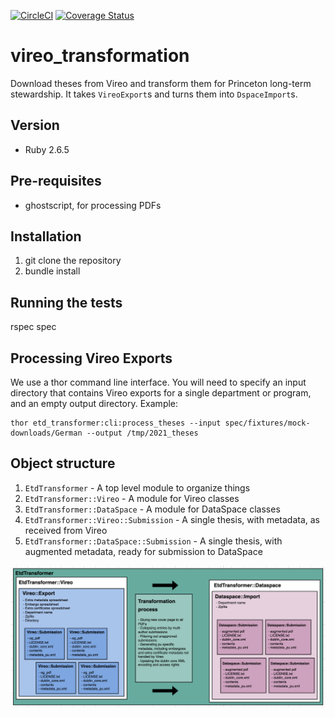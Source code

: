 [![CircleCI](https://circleci.com/gh/pulibrary/vireo_transformation.svg?style=shield)](https://circleci.com/gh/pulibrary/vireo_transformation)
[![Coverage Status](https://coveralls.io/repos/github/pulibrary/vireo_transformation/badge.svg?branch=main)](https://coveralls.io/github/pulibrary/vireo_transformation?branch=main)

# vireo_transformation
Download theses from Vireo and transform them for Princeton long-term stewardship. It takes `VireoExport`s and turns them into `DspaceImport`s.

## Version
* Ruby 2.6.5

## Pre-requisites
* ghostscript, for processing PDFs

## Installation
1. git clone the repository
2. bundle install

## Running the tests
rspec spec

## Processing Vireo Exports
We use a thor command line interface. You will need to specify an input directory that contains
Vireo exports for a single department or program, and an empty output directory.
Example:

```
thor etd_transformer:cli:process_theses --input spec/fixtures/mock-downloads/German --output /tmp/2021_theses
```

## Object structure
1. `EtdTransformer` - A top level module to organize things
1. `EtdTransformer::Vireo` - A module for Vireo classes
1. `EtdTransformer::DataSpace` - A module for DataSpace classes
1. `EtdTransformer::Vireo::Submission` - A single thesis, with metadata, as received from Vireo
1. `EtdTransformer::DataSpace::Submission` - A single thesis, with augmented metadata, ready for submission to DataSpace

![](class_diagram.png)

